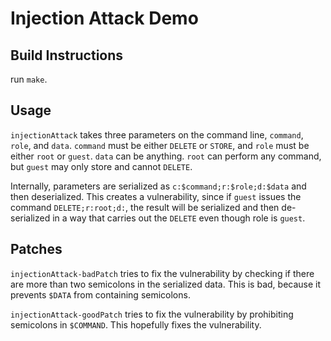 # Injection Attack Demo

## Build Instructions

run `make`.

## Usage

`injectionAttack` takes three parameters on the command line, `command`,
`role`, and `data`. `command` must be either `DELETE` or `STORE`, and
`role` must be either `root` or `guest`. `data` can be anything.
`root` can perform any command, but `guest` may only store and cannot `DELETE`.

Internally, parameters are serialized as `c:$command;r:$role;d:$data` and then
deserialized. This creates a vulnerability, since if `guest` issues the command
`DELETE;r:root;d:`, the result will be serialized and then de-serialized in a way
that carries out the `DELETE` even though role is `guest`.

## Patches

`injectionAttack-badPatch` tries to fix the vulnerability by checking if there
are more than two semicolons in the serialized data. This is bad, because it
prevents `$DATA` from containing semicolons.

`injectionAttack-goodPatch` tries to fix the vulnerability by prohibiting
semicolons in `$COMMAND`. This hopefully fixes the vulnerability.
